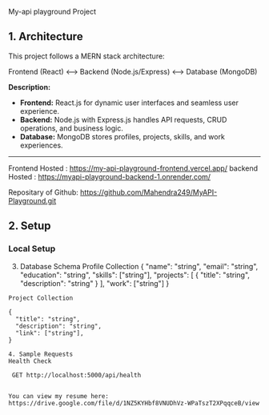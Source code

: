 My-api playground Project

## 1. Architecture

This project follows a MERN stack architecture:

Frontend (React) <--> Backend (Node.js/Express) <--> Database (MongoDB)

**Description:**

- **Frontend:** React.js for dynamic user interfaces and seamless user experience.
- **Backend:** Node.js with Express.js handles API requests, CRUD operations, and business logic.
- **Database:** MongoDB stores profiles, projects, skills, and work experiences.

---
Frontend Hosted : https://my-api-playground-frontend.vercel.app/
backend Hosted : https://myapi-playground-backend-1.onrender.com/

Repositary of Github: https://github.com/Mahendra249/MyAPI-Playground.git
## 2. Setup

### Local Setup

3. Database Schema
Profile Collection
{
  "name": "string",
  "email": "string",
  "education": "string",
  "skills": ["string"],
  "projects": [
    {
      "title": "string",
      "description": "string"
    }
  ],
  "work": ["string"]
}
```
Project Collection

{
  "title": "string",
  "description": "string",
  "link": ["string"],
}

4. Sample Requests
Health Check

 GET http://localhost:5000/api/health


You can view my resume here: https://drive.google.com/file/d/1NZ5KYHbf8VNUDhVz-WPaTszT2XPqqceB/view